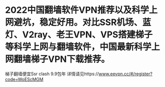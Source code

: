 # 2022中国翻墙软件VPN推荐以及科学上网避坑，稳定好用。对比SSR机场、蓝灯、V2ray、老王VPN、VPS搭建梯子等科学上网与翻墙软件，中国最新科学上网翻墙梯子VPN下载推荐。
梯子翻墙便宜Ssr clash
9.9包年
详情请见https://www.eevpn.cc/#/register?code=WoEScMGM
